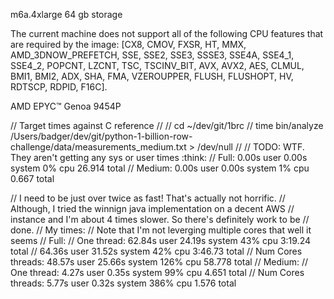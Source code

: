 m6a.4xlarge
64 gb storage

The current machine does not support all of the following CPU features that are required by the
image: [CX8, CMOV, FXSR, HT, MMX, AMD_3DNOW_PREFETCH, SSE, SSE2, SSE3, SSSE3, SSE4A, SSE4_1,
SSE4_2, POPCNT, LZCNT, TSC, TSCINV_BIT, AVX, AVX2, AES, CLMUL, BMI1, BMI2, ADX, SHA, FMA,
VZEROUPPER, FLUSH, FLUSHOPT, HV, RDTSCP, RDPID, F16C].

AMD EPYC™ Genoa 9454P

// Target times against C reference
//
// cd ~/dev/git/1brc
// time bin/analyze /Users/badger/dev/git/python-1-billion-row-challenge/data/measurements_medium.txt > /dev/null
//
// TODO: WTF. They aren't getting any sys or user times :think:
// Full: 0.00s user 0.00s system 0% cpu 26.914 total
// Medium: 0.00s user 0.00s system 1% cpu 0.667 total

// I need to be just over twice as fast! That's actually not horrific.
// Although, I tried the winnign java implementation on a decent AWS
// instance and I'm about 4 times slower. So there's definitely work to be
// done.
// My times:
// Note that I'm not leverging multiple cores that well it seems
// Full:
//      One thread: 62.84s user 24.19s system 43% cpu 3:19.24 total
//                  64.36s user 31.52s system 42% cpu 3:46.73 total
//      Num Cores threads: 48.57s user 25.66s system 126% cpu 58.778 total
// Medium:
//      One thread: 4.27s user 0.35s system 99% cpu 4.651 total
//      Num Cores threads: 5.77s user 0.32s system 386% cpu 1.576 total
